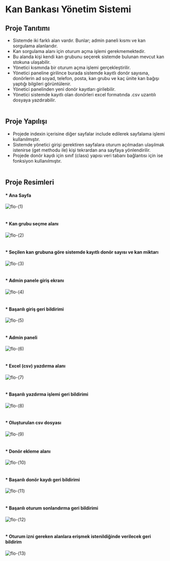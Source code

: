 # Kan Bankası Yönetim Sistemi

## Proje Tanıtımı
* Sistemde iki farklı alan vardır. Bunlar; admin paneli kısmı ve kan sorgulama alanlarıdır.
* Kan sorgulama alanı için oturum açma işlemi gerekmemektedir.
* Bu alanda kişi kendi kan grubunu seçerek sistemde bulunan mevcut kan stokuna ulaşabilir.
* Yönetici kısmında bir oturum açma işlemi gerçekleştirilir.
* Yönetici paneline girilince burada sistemde kayıtlı donör sayısına, donörlerin ad soyad, 
 telefon, posta, kan grubu ve kaç ünite kan bağışı yaptığı bilgileri görüntülenir.
* Yönetici panelinden yeni donör kayıtları girilebilir.
* Yönetici sistemde kayıtlı olan donörleri excel formatında .csv uzantılı dosyaya yazdırabilir.
<br><br>

## Proje Yapılışı
* Projede indexin içerisine diğer sayfalar include edilerek sayfalama işlemi kullanılmıştır.
* Sistemde yönetici girişi gerektiren sayfalara oturum açılmadan ulaşılmak istenirse (get 
 methodu ile) kişi tekrardan ana sayfaya yönlendirilir.
 * Projede donör kaydı için sınıf (class) yapısı veri tabanı bağlantısı için ise fonksiyon
 kullanılmıştır.
<br><br>
 
 ## Proje Resimleri
 #### * Ana Sayfa
![flo-(1)](https://user-images.githubusercontent.com/109480983/205433815-90e8c02c-b354-4395-82f5-d17fb97c04af.png)
<br><br>
#### * Kan grubu seçme alanı
![flo-(2)](https://user-images.githubusercontent.com/109480983/205434839-5daad4e9-eab4-43ea-abe2-5d7bf61630e9.png)
<br><br>
#### * Seçilen kan grubuna göre sistemde kayıtlı donör sayısı ve kan miktarı
![flo-(3)](https://user-images.githubusercontent.com/109480983/205434882-43280760-8470-4c9c-99dd-e3a284fc6dc4.png)
<br><br>
#### * Admin panele giriş ekranı
![flo-(4)](https://user-images.githubusercontent.com/109480983/205434994-c8966bc7-44a2-49a3-a595-8693aa735c33.png)
<br><br>
#### * Başarılı giriş geri bildirimi
![flo-(5)](https://user-images.githubusercontent.com/109480983/205435029-5a36376e-7712-45fb-b450-2a2a3e612a47.png)
<br><br>
#### * Admin paneli
![flo-(6)](https://user-images.githubusercontent.com/109480983/205435090-81580a5a-c5a5-4dca-a19e-77d8060cb2be.png)
<br><br>
#### * Excel (csv) yazdırma alanı
![flo-(7)](https://user-images.githubusercontent.com/109480983/205435181-1638efe3-4ae4-41a9-a648-74fd8f999ecb.png)
<br><br>
#### * Başarılı yazdırma işlemi geri bildirimi
![flo-(8)](https://user-images.githubusercontent.com/109480983/205435222-c761c88d-16a1-4886-8d4c-0b17cf107707.png)
<br><br>
#### * Oluşturulan csv dosyası
![flo-(9)](https://user-images.githubusercontent.com/109480983/205435277-6d7a0b9a-f5fc-4f76-aec2-39f1b545a16f.png)
<br><br>
#### * Donör ekleme alanı
![flo-(10)](https://user-images.githubusercontent.com/109480983/205435303-b4a55aba-d012-41ec-8d1c-c277c64e840c.png)
<br><br>
#### * Başarılı donör kaydı geri bildirimi
![flo-(11)](https://user-images.githubusercontent.com/109480983/205435401-21b81013-6d89-419c-b107-94db9ea066de.png)
<br><br>
#### * Başarılı oturum sonlandırma geri bildirimi
![flo-(12)](https://user-images.githubusercontent.com/109480983/205435470-bc8a126c-78c1-4bd9-bb3c-70a47e65bfcb.png)
<br><br>
#### * Oturum izni gereken alanlara erişmek istenildiğinde verilecek geri bildirim
![flo-(13)](https://user-images.githubusercontent.com/109480983/205435563-9fed5227-dedb-47bf-a1b1-7c0c0ae99a9d.png)
<br><br>
